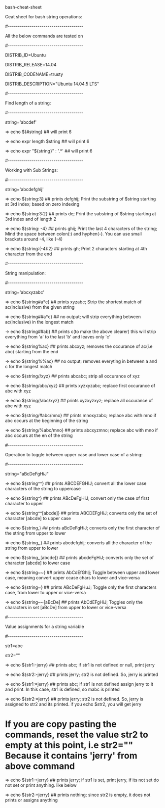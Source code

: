 
bash-cheat-sheet

Ceat sheet for bash string operations:

#--------------------------------------

All the below commands are tested on

#--------------------------------------

DISTRIB_ID=Ubuntu

DISTRIB_RELEASE=14.04

DISTRIB_CODENAME=trusty

DISTRIB_DESCRIPTION="Ubuntu 14.04.5 LTS"

#--------------------------------------

Find length of a string:

#--------------------------------------

string='abcdef'

  => echo ${#string}                            ## will print 6
  
  => echo expr length $string           ## will print 6
  
  => echo expr "${string}" : '.*'       ## will print 6
  
#--------------------------------------

Working with Sub Strings:

#--------------------------------------

string='abcdefghij'

  => echo ${string:3}                           ## prints defghij; Print the substring of $string starting at 3rd index; based on zero indexing

  => echo ${string:3:2}                         ## prints de; Print the substring of $string starting at 3rd index and of length 2

  => echo ${string: -4}                         ## prints ghij; Print the last 4 characters of the string; Mind the space between colon(:) and hyphen(-). You can use small brackets around -4, like (-4)

  => echo ${string:(-4):2}                      ## prints gh; Print 2 characters starting at 4th character from the end

#--------------------------------------

String manipulation:

#--------------------------------------

string='abcxyzabc'

  => echo ${string#a*c}                         ## prints xyzabc; Strip the shortest match of ac(inclusive) from the given string

  => echo ${string##a*c}                        ## no output; will strip everything between ac(inclusive) in the longest match

  -> echo ${string##ab}                         ## prints c(to make the above clearer) this will strip everything from 'a' to the last 'b' and leaves only 'c'

  => echo ${string%ac}                          ## prints abcxyz; removes the occurance of ac(i.e abc) starting from the end

  => echo ${string%%ac}                         ## no output; removes everyting in between a and c for the longest match

  => echo ${string//xyz}                        ## prints abcabc; strip all occurance of xyz

  => echo ${string/abc/xyz}                     ## prints xyzxyzabc; replace first occurance of abc with xyz

  => echo ${string//abc/xyz}            ## prints xyzxyzxyz; replace all occurance of abc with xyz

  => echo ${string/#abc/mno}            ## prints mnoxyzabc; replace abc with mno if abc occurs at the beginning of the string

  => echo ${string/%abc/mno}            ## prints abcxyzmno; replace abc with mno if abc occurs at the en of the string

#--------------------------------------

Operation to toggle between upper case and lower case of a string:

#--------------------------------------

string="aBcDeFgHiJ"

  => echo ${string^^}                           ## prints ABCDEFGHIJ; convert all the lower case characters of the string to uppercase

  => echo ${string^}                            ## prints ABcDeFgHiJ; convert only the case of first character to upper

  => echo ${string^^[abcde]}            ## prints ABCDEFgHiJ; converts only the set of character [abcde] to upper case

  => echo ${string,}                            ## prints aBcDeFgHiJ; converts only the first character of the string from upper to lower

  => echo ${string,,}                           ## prints abcdefghij; converts all the character of the string from upper to lower

  => echo ${string,,[abcde]}            ## prints abcdeFgHiJ; converts only the set of character [abcde] to lower case

  => echo ${string~~}                           ## prints AbCdEfGhIj; Toggle between upper and lower case, meaning convert upper ccase chars to lower and vice-versa

  => echo ${string~}                            ## prints ABcDeFgHuJ; Toggle only the first characters case, from lower to upper or vice-versa

  => echo ${string~~[aBcDe]                     ## prints AbCdEFgHiJ; Toggles only the characters in set [aBcDe] from upper to lower or vice-versa

#--------------------------------------

Value assignments for a string variable

#--------------------------------------

str1=abc

str2=""

  => echo ${str1:-jerry}                        ## prints abc; if str1 is not defined or null, print jerry

  => echo ${str2:-jerry}                        ## prints jerry; str2 is not defined. So, jerry is printed

  => echo ${str1:=jerry}                        ## prints abc; if str1 is not defined assign jerry to it and print. In this case, str1 is defined, so mabc is printed

  => echo ${str2:=jerry}                        ## prints jerry; str2 is not defined. So, jerry is assigned to str2 and its printed. if you echo $str2, you will get jerry

# If you are copy pasting the commands, reset the value str2 to empty at this point, i.e str2="" Because it contains 'jerry' from above command

  => echo ${str1:+jerry}                        ## prints jerry; if str1 is set, print jerry, if its not set do not set or print anything. like below

  => echo ${str2:+jerry}                        ## prints nothing; since str2 is empty, it does not prints or assigns anything

